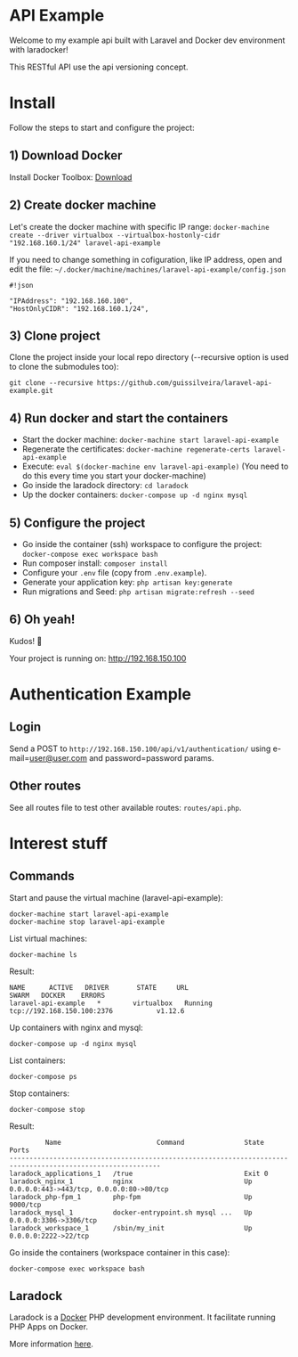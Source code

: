 # API Example

Welcome to my example api built with Laravel and Docker dev environment with laradocker!

This RESTful API use the api versioning concept.

# Install

Follow the steps to start and configure the project:

## 1) Download Docker

Install Docker Toolbox: [Download](https://www.docker.com/products/docker-toolbox)

## 2) Create docker machine

Let's create the docker machine with specific IP range: ```docker-machine create --driver virtualbox --virtualbox-hostonly-cidr "192.168.160.1/24" laravel-api-example```

If you need to change something in cofiguration, like IP address, open and edit the file: ```~/.docker/machine/machines/laravel-api-example/config.json```

```
#!json

"IPAddress": "192.168.160.100",
"HostOnlyCIDR": "192.168.160.1/24",
```

## 3) Clone project

Clone the project inside your local repo directory (--recursive option is used to clone the submodules too):

```
git clone --recursive https://github.com/guissilveira/laravel-api-example.git
```

## 4) Run docker and start the containers

- Start the docker machine: ```docker-machine start laravel-api-example```
- Regenerate the certificates: ```docker-machine regenerate-certs laravel-api-example```
- Execute: ```eval $(docker-machine env laravel-api-example)``` (You need to do this every time you start your docker-machine)
- Go inside the laradock directory: ```cd laradock```
- Up the docker containers: ```docker-compose up -d nginx mysql```

## 5) Configure the project

- Go inside the container (ssh) workspace to configure the project: ```docker-compose exec workspace bash```
- Run composer install: ```composer install```
- Configure your ```.env``` file (copy from ```.env.example```).
- Generate your application key: ```php artisan key:generate```
- Run migrations and Seed: ```php artisan migrate:refresh --seed```

## 6) Oh yeah!

Kudos! :clap:

Your project is running on: http://192.168.150.100

# Authentication Example

## Login

Send a POST to ```http://192.168.150.100/api/v1/authentication/``` using e-mail=user@user.com and password=password params.

## Other routes

See all routes file to test other available routes: ```routes/api.php```.

# Interest stuff

## Commands

Start and pause the virtual machine (laravel-api-example):

```
docker-machine start laravel-api-example
docker-machine stop laravel-api-example
```

List virtual machines:

```
docker-machine ls
```

Result:

```
NAME      ACTIVE   DRIVER       STATE     URL                          SWARM   DOCKER    ERRORS
laravel-api-example   *        virtualbox   Running   tcp://192.168.150.100:2376           v1.12.6
```

Up containers with nginx and mysql:

```
docker-compose up -d nginx mysql
```

List containers:

```
docker-compose ps
```

Stop containers:

```
docker-compose stop
```

Result:
```
         Name                        Command               State                     Ports
------------------------------------------------------------------------------------------------------------
laradock_applications_1   /true                            Exit 0
laradock_nginx_1          nginx                            Up       0.0.0.0:443->443/tcp, 0.0.0.0:80->80/tcp
laradock_php-fpm_1        php-fpm                          Up       9000/tcp
laradock_mysql_1          docker-entrypoint.sh mysql ...   Up       0.0.0.0:3306->3306/tcp
laradock_workspace_1      /sbin/my_init                    Up       0.0.0.0:2222->22/tcp
```

Go inside the containers (workspace container in this case):

```
docker-compose exec workspace bash
```

## Laradock

Laradock is a [Docker](https://www.docker.com/) PHP development environment. It facilitate running PHP Apps on Docker.

More information [here](https://github.com/laradock/laradock).